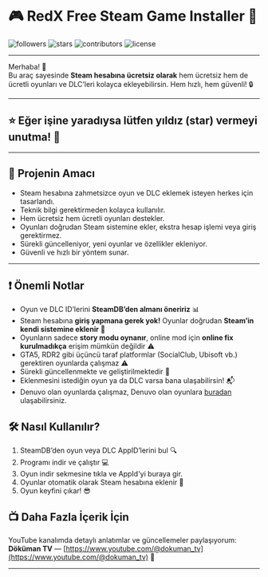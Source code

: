 # 🎮 RedX Free Steam Game Installer 🚀

<img alt="followers" title="Scriptez1" src="https://img.shields.io/github/followers/Scriptez1?color=ff0000&style=for-the-badge&logo=github&label=Follow"/> <img alt="stars" title="Stars" src="https://img.shields.io/github/stars/Scriptez1/RedXFreeSteamInstaller?color=FFFF00&style=for-the-badge&logo=github&label=Stars"/> <img alt="contributors" title="Contributors" src="https://img.shields.io/github/contributors/Scriptez1/RedXFreeSteamInstaller?color=527826&style=for-the-badge&logo=github&label=Contributors"/> <img alt="license" title="License" src="https://img.shields.io/github/license/Scriptez1/RedXFreeSteamInstaller?color=FF7F00&style=for-the-badge&logo=github&label=License"/>

---

Merhaba! 👋  
Bu araç sayesinde **Steam hesabına ücretsiz olarak** hem ücretsiz hem de ücretli oyunları ve DLC’leri kolayca ekleyebilirsin. Hem hızlı, hem güvenli! 🔒

---

## ⭐ Eğer işine yaradıysa lütfen yıldız (star) vermeyi unutma! 🙏

---

## 🚀 Projenin Amacı

- Steam hesabına zahmetsizce oyun ve DLC eklemek isteyen herkes için tasarlandı.  
- Teknik bilgi gerektirmeden kolayca kullanılır.  
- Hem ücretsiz hem ücretli oyunları destekler.  
- Oyunları doğrudan Steam sistemine ekler, ekstra hesap işlemi veya giriş gerektirmez.  
- Sürekli güncelleniyor, yeni oyunlar ve özellikler ekleniyor.  
- Güvenli ve hızlı bir yöntem sunar.  

---

## ❗ Önemli Notlar

- Oyun ve DLC ID’lerini **SteamDB’den almanı öneririz** 📊  
- Steam hesabına **giriş yapmana gerek yok!** Oyunlar doğrudan **Steam’in kendi sistemine eklenir** 🎯  
- Oyunların sadece **story modu oynanır**, online mod için **online fix kurulmadıkça** erişim mümkün değildir ⚠️  
- GTA5, RDR2 gibi üçüncü taraf platformlar (SocialClub, Ubisoft vb.) gerektiren oyunlarda çalışmaz ⚠️  
- Sürekli güncellenmekte ve geliştirilmektedir 🔄  
- Eklenmesini istediğin oyun ya da DLC varsa bana ulaşabilirsin! 📬
- Denuvo olan oyunlarda çalışmaz, Denuvo olan oyunlara [buradan](https://www.pcgamingwiki.com/wiki/Denuvo) ulaşabilirsiniz.

## 🛠️ Nasıl Kullanılır?

1. SteamDB’den oyun veya DLC AppID’lerini bul 🔍  
2. Programı indir ve çalıştır 💻
3. Oyun indir sekmesine tıkla ve AppId'yi buraya gir.
4. Oyunlar otomatik olarak Steam hesabına eklenir 🎉  
5. Oyun keyfini çıkar! 😎

## 📺 Daha Fazla İçerik İçin

YouTube kanalımda detaylı anlatımlar ve güncellemeler paylaşıyorum:  
**Döküman TV** — [https://www.youtube.com/@dokuman_tv](https://www.youtube.com/@dokuman_tv) 🎥

---
